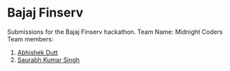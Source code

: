 # Bajaj Finserv

Submissions for the Bajaj Finserv hackathon. 
Team Name: Midnight Coders
Team members:
1. <a href = "https://github.com/duttabhishek0" > Abhishek Dutt </a>
2. <a href = "https://github.com/sk-develo" > Saurabh Kumar Singh </a>


